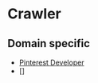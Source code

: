 Crawler
=============================

## Domain specific

- [Pinterest Developer](https://developers.pinterest.com/api_docs/v3_domain_search_pins/)
- []